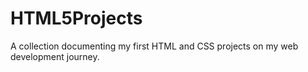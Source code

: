 # HTML5Projects
A collection documenting my first HTML and CSS projects on my web development journey.
